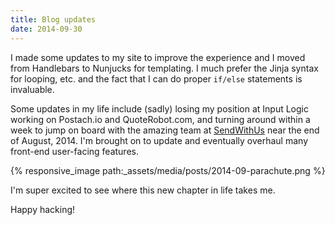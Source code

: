 ```yaml
---
title: Blog updates
date: 2014-09-30
---
```


I made some updates to my site to improve the experience and I moved from Handlebars to Nunjucks for templating. I much prefer the Jinja syntax for looping, etc. and the fact that I can do proper `if/else` statements is invaluable.

<!-- break -->

Some updates in my life include (sadly) losing my position at Input Logic working on Postach.io and QuoteRobot.com, and turning around within a week to jump on board with the amazing team at [SendWithUs](https://www.sendwithus.com/about) near the end of August, 2014. I'm brought on to update and eventually overhaul many front-end user-facing features.

{% responsive_image path:_assets/media/posts/2014-09-parachute.png %}

I'm super excited to see where this new chapter in life takes me.

Happy hacking!
